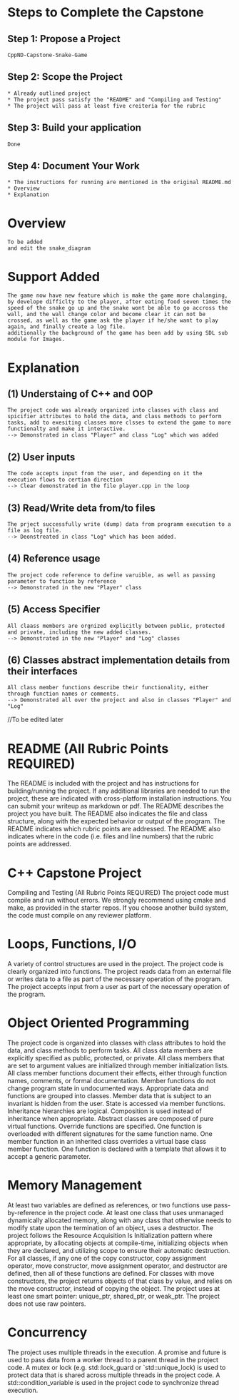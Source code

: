 


# Steps to Complete the Capstone

## Step 1: Propose a Project

```
CppND-Capstone-Snake-Game
```

## Step 2: Scope the Project

```
* Already outlined project
* The project pass satisfy the "README" and "Compiling and Testing" 
* The project will pass at least five creiteria for the rubric
```

## Step 3: Build your application

```
Done
```

## Step 4: Document Your Work

```
* The instructions for running are mentioned in the original README.md
* Overview
* Explanation 
```

# Overview

```
To be added
and edit the snake_diagram
```

# Support Added 
```
The game now have new feature which is make the game more chalanging, by develope difficlty to the player, after eating food seven times the speed of the snake go up and the snake wont be able to go accross the wall, and the wall change color and become clear it can not be crossed, as well as the game ask the player if he/she want to play again, and finally create a log file.
additionally the background of the game has been add by using SDL sub module for Images.
```

# Explanation

## (1) Understaing of C++ and OOP  
```
The project code was already organized into classes with class and spicifier attributes to hold the data, and class methods to perform tasks, add to exesiting classes more clsses to extend the game to more functionalty and make it interactive. 
--> Demonstrated in class "Player" and class "Log" which was added
```

## (2) User inputs
```
The code accepts input from the user, and depending on it the execution flows to certian direction
--> Clear demonstrated in the file player.cpp in the loop
```

## (3) Read/Write deta from/to files
```
The prject successfully write (dump) data from programm execution to a file as log file. 
--> Deonstreated in class "Log" which has been added.
```

## (4) Reference usage
```
The project code reference to define varuible, as well as passing parameter to function by reference
--> Demonstrated in the new "Player" class
```

## (5) Access Specifier 
```
All claass members are orgnized explicitly between public, protected and private, including the new added classes. 
--> Demonstrated in the new "Player" and "Log" classes
```

## (6) Classes abstract implementation details from their interfaces
```
All class member functions describe their functionality, either through function names or comments. 
--> Demonstrated all over the project and also in classes "Player" and "Log" 
```












//To be edited later
# README (All Rubric Points REQUIRED)
The README is included with the project and has instructions for building/running the project.
If any additional libraries are needed to run the project, these are indicated with cross-platform installation instructions.
You can submit your writeup as markdown or pdf.
The README describes the project you have built.
The README also indicates the file and class structure, along with the expected behavior or output of the program.
The README indicates which rubric points are addressed. The README also indicates where in the code (i.e. files and line numbers) that the rubric points are addressed.

# C++ Capstone Project 
Compiling and Testing (All Rubric Points REQUIRED)
The project code must compile and run without errors.
We strongly recommend using cmake and make, as provided in the starter repos. If you choose another build system, the code must compile on any reviewer platform.

# Loops, Functions, I/O
A variety of control structures are used in the project.
The project code is clearly organized into functions.
The project reads data from an external file or writes data to a file as part of the necessary operation of the program.
The project accepts input from a user as part of the necessary operation of the program.

# Object Oriented Programming
The project code is organized into classes with class attributes to hold the data, and class methods to perform tasks.
All class data members are explicitly specified as public, protected, or private.
All class members that are set to argument values are initialized through member initialization lists.
All class member functions document their effects, either through function names, comments, or formal documentation. Member functions do not change program state in undocumented ways.
Appropriate data and functions are grouped into classes. Member data that is subject to an invariant is hidden from the user. State is accessed via member functions.
Inheritance hierarchies are logical. Composition is used instead of inheritance when appropriate. Abstract classes are composed of pure virtual functions. Override functions are specified.
One function is overloaded with different signatures for the same function name.
One member function in an inherited class overrides a virtual base class member function.
One function is declared with a template that allows it to accept a generic parameter.

# Memory Management
At least two variables are defined as references, or two functions use pass-by-reference in the project code.
At least one class that uses unmanaged dynamically allocated memory, along with any class that otherwise needs to modify state upon the termination of an object, uses a destructor.
The project follows the Resource Acquisition Is Initialization pattern where appropriate, by allocating objects at compile-time, initializing objects when they are declared, and utilizing scope to ensure their automatic destruction.
For all classes, if any one of the copy constructor, copy assignment operator, move constructor, move assignment operator, and destructor are defined, then all of these functions are defined.
For classes with move constructors, the project returns objects of that class by value, and relies on the move constructor, instead of copying the object.
The project uses at least one smart pointer: unique_ptr, shared_ptr, or weak_ptr. The project does not use raw pointers.

# Concurrency
The project uses multiple threads in the execution.
A promise and future is used to pass data from a worker thread to a parent thread in the project code.
A mutex or lock (e.g. std::lock_guard or `std::unique_lock) is used to protect data that is shared across multiple threads in the project code.
A std::condition_variable is used in the project code to synchronize thread execution.

